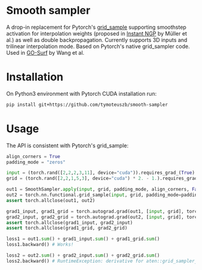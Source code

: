 # Smooth sampler

A drop-in replacement for Pytorch's [grid_sample](https://pytorch.org/docs/stable/generated/torch.nn.functional.grid_sample.html) supporting smoothstep activation for interpolation weights (proposed in [Instant NGP](https://nvlabs.github.io/instant-ngp/) by Müller et al.) as well as double backpropagation. Currently supports 3D inputs and trilinear interpolation mode. Based on Pytorch's native grid_sampler code. Used in [GO-Surf](https://jingwenwang95.github.io/go_surf/) by Wang et al.

# Installation

On Python3 environment with Pytorch CUDA installation run:

```bash
pip install git+https://github.com/tymoteuszb/smooth-sampler
```

# Usage

The API is consistent with Pytorch's grid_sample:

```python
align_corners = True
padding_mode = "zeros"

input = (torch.rand([2,2,2,3,11], device="cuda")).requires_grad_(True)
grid = (torch.rand([2,2,1,5,3], device="cuda") * 2. - 1.).requires_grad_(True)

out1 = SmoothSampler.apply(input, grid, padding_mode, align_corners, False)
out2 = torch.nn.functional.grid_sample(input, grid, padding_mode=padding_mode, align_corners=align_corners)
assert torch.allclose(out1, out2)

grad1_input, grad1_grid = torch.autograd.grad(out1, [input, grid], torch.ones_like(out1), create_graph=True)
grad2_input, grad2_grid = torch.autograd.grad(out2, [input, grid], torch.ones_like(out2), create_graph=True)
assert torch.allclose(grad1_input, grad2_input)
assert torch.allclose(grad1_grid, grad2_grid)

loss1 = out1.sum() + grad1_input.sum() + grad1_grid.sum()
loss1.backward() # Works!

loss2 = out2.sum() + grad2_input.sum() + grad2_grid.sum()
loss2.backward() # RuntimeException: derivative for aten::grid_sampler_3d_backward is not implemented
```
